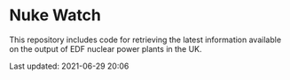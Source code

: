 # Nuke Watch

This repository includes code for retrieving the latest information available on the output of EDF nuclear power plants in the UK.

Last updated: 2021-06-29 20:06
